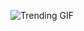 ![Trending GIF](https://media2.giphy.com/media/lXHwJv89PvdN200Anr/giphy.gif?cid=8bb21772m0x3yr9y0ya95bkwwpnx2ybxc3birhjk21revxa0&ep=v1_gifs_search&rid=giphy.gif&ct=g)
